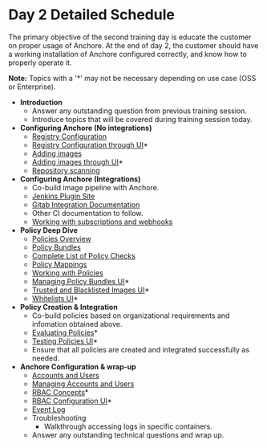 # Day 2 Detailed Schedule

The primary objective of the second training day is educate the customer on proper usage of Anchore. At the end of day 2, the customer should have a working installation of Anchore configured correctly, and know how to properly operate it. 

**Note:** Topics with a '*' may not be necessary depending on use case (OSS or Enterprise).

- **Introduction**
    - Answer any outstanding question from previous training session.
    - Introduce topics that will be covered during training session today.
- **Configuring Anchore (No integrations)**
    - [Registry Configuration](https://anchore.freshdesk.com/support/solutions/articles/36000003888-configuring-access-to-registries)
    - [Registry Configuration through UI](https://anchore.freshdesk.com/support/solutions/articles/36000100422-ui-configuring-private-registries)*
    - [Adding images](https://anchore.freshdesk.com/support/solutions/articles/36000003482-adding-images)
    - [Adding images through UI](https://anchore.freshdesk.com/support/solutions/articles/36000100263-ui-analyzing-images)*
    - [Repository scanning](https://anchore.freshdesk.com/support/solutions/articles/36000023659-scanning-repositories)
- **Configuring Anchore (Integrations)**
    - Co-build image pipeline with Anchore.
    - [Jenkins Plugin Site](https://plugins.jenkins.io/anchore-container-scanner)
    - [Gitab Integration Documentation](https://anchore.freshdesk.com/support/solutions/articles/36000058199-gitlab-integration)
    - Other CI documentation to follow.
    - [Working with subscriptions and webhooks](https://anchore.freshdesk.com/support/solutions/articles/36000003890-working-with-subscriptions)
- **Policy Deep Dive**
    - [Policies Overview](https://anchore.freshdesk.com/support/solutions/articles/36000074706-policies)
    - [Policy Bundles](https://anchore.freshdesk.com/support/solutions/articles/36000074705-policy-bundles-and-evaluation)
    - [Complete List of Policy Checks](https://anchore.freshdesk.com/support/solutions/articles/36000073896-anchore-policy-checks)
    - [Policy Mappings](https://anchore.freshdesk.com/support/solutions/articles/36000054291-policy-mappings)
    - [Working with Policies](https://anchore.freshdesk.com/support/solutions/articles/36000003885-working-with-policies)
    - [Managing Policy Bundles UI](https://anchore.freshdesk.com/support/solutions/articles/36000054295-managing-policy-bundles)*
    - [Trusted and Blacklisted Images UI](https://anchore.freshdesk.com/support/solutions/articles/36000054292-trusted-and-blacklisted-images)*
    - [Whitelists UI](https://anchore.freshdesk.com/support/solutions/articles/36000054290-whitelists)*
- **Policy Creation & Integration**
    - Co-build policies based on organizational requirements and infomation obtained above.
    - [Evaluating Policies](https://anchore.freshdesk.com/support/solutions/articles/36000003457-evaluating-images-against-policies)*
    - [Testing Policies UI](https://anchore.freshdesk.com/support/solutions/articles/36000054293-testing-policies)*
    - Ensure that all policies are created and integrated successfully as needed. 
- **Anchore Configuration & wrap-up**
    - [Accounts and Users](https://anchore.freshdesk.com/support/solutions/articles/36000098273-accounts-and-users-engine-v0-3-0-)
    - [Managing Accounts and Users](https://anchore.freshdesk.com/support/solutions/articles/36000098274-managing-accounts-and-users)
    - [RBAC Concepts](https://anchore.freshdesk.com/support/solutions/articles/36000098090-role-based-access-control)*
    - [RBAC Configuration UI](https://anchore.freshdesk.com/support/solutions/articles/36000098542-ui-managing-users-accounts-and-roles-with-rbac)*
    - [Event Log](https://anchore.freshdesk.com/support/solutions/articles/36000069073-event-log)
    - Troubleshooting
        - Walkthrough accessing logs in specific containers.
    - Answer any outstanding technical questions and wrap up.
